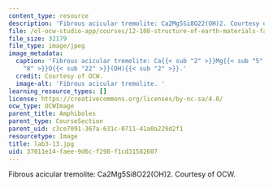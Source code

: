 ```yaml
---
content_type: resource
description: 'Fibrous acicular tremolite: Ca2Mg5Si8O22(OH)2. Courtesy of OCW.'
file: /ol-ocw-studio-app/courses/12-108-structure-of-earth-materials-fall-2004/37011e14faee9d6cf298f1cd31582607_lab3-13.jpg
file_size: 32179
file_type: image/jpeg
image_metadata:
  caption: 'Fibrous acicular tremolite: Ca{{< sub "2" >}}Mg{{< sub "5" >}}Si{{< sub
    "8" >}}O{{< sub "22" >}}(OH){{< sub "2" >}}.'
  credit: Courtesy of OCW.
  image-alt: 'Fibrous acicular tremolite. '
learning_resource_types: []
license: https://creativecommons.org/licenses/by-nc-sa/4.0/
ocw_type: OCWImage
parent_title: Amphiboles
parent_type: CourseSection
parent_uid: c3ce7091-367a-631c-0711-41a0a229d2f1
resourcetype: Image
title: lab3-13.jpg
uid: 37011e14-faee-9d6c-f298-f1cd31582607
---
```

Fibrous acicular tremolite: Ca2Mg5Si8O22(OH)2. Courtesy of OCW.